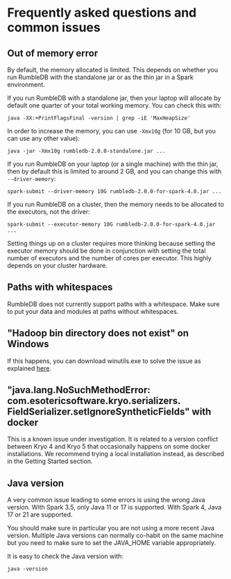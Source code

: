 # Frequently asked questions and common issues

## Out of memory error

By default, the memory allocated is limited. This depends on whether you run RumbleDB with the standalone jar or as the thin jar in a Spark environment.

If you run RumbleDB with a standalone jar, then your laptop will allocate by default one quarter of your total working memory. You can check this with:

```
java -XX:+PrintFlagsFinal -version | grep -iE 'MaxHeapSize'   
```

In order to increase the memory, you can use `-Xmx10g` (for 10 GB, but you can use any other value):

```
java -jar -Xmx10g rumbledb-2.0.0-standalone.jar ...
```

If you run RumbleDB on your laptop (or a single machine) with the thin jar, then by default this is limited to around 2 GB, and you can change this with `--driver-memory`:

```
spark-submit --driver-memory 10G rumbledb-2.0.0-for-spark-4.0.jar ...
```

If you run RumbleDB on a cluster, then the memory needs to be allocated to the executors, not the driver:

```
spark-submit --executor-memory 10G rumbledb-2.0.0-for-spark-4.0.jar ...
```

Setting things up on a cluster requires more thinking because setting the executor memory should be done in conjunction with setting the total number of executors and the number of cores per executor. This highly depends on your cluster hardware.

## Paths with whitespaces

RumbleDB does not currently support paths with a whitespace. Make sure to put your data and modules at paths without whitespaces.

## "Hadoop bin directory does not exist" on Windows

If this happens, you can download winutils.exe to solve the issue as explained [here](https://phoenixnap.com/kb/install-spark-on-windows-10).

## "java.lang.NoSuchMethodError: com.esotericsoftware.kryo.serializers. FieldSerializer.setIgnoreSyntheticFields" with docker

This is a known issue under investigation. It is related to a version conflict between Kryo 4 and Kryo 5 that occasionally happens on some docker installations. We recommend trying a local installation instead, as described in the Getting Started section.

## Java version

A very common issue leading to some errors is using the wrong Java version. With Spark 3.5, only Java 11 or 17 is supported. With Spark 4, Java 17 or 21 are supported.

You should make sure in particular you are not using a more recent Java version. Multiple Java versions can normally co-habit on the same machine but you need to make sure to set the JAVA\_HOME variable appropriately.

It is easy to check the Java version with:

```
java -version
```
